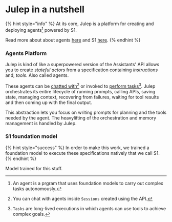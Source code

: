 # Julep in a nutshell

{% hint style="info" %}
At its core, Julep is a platform for creating and deploying agents[^1] powered by S1.

Read more about about agents [here](broken-reference) and S1 [here](broken-reference).
{% endhint %}

### Agents Platform

Julep is kind of like a superpowered version of the Assistants' API allows you to create _stateful actors_ from a specification containing _instructions_ and, _tools_. Also called agents.

These agents can be [chatted with](#user-content-fn-2)[^2] or invoked to [perform tasks](#user-content-fn-3)[^3]. Julep orchestrates its entire lifecycle of running prompts, calling APIs, saving state, managing context, recovering from failures, waiting for tool results and then coming up with the final output.

This abstraction lets you focus on writing prompts for planning and the tools needed by the agent. The heavylifting of the orchestration and memory management is handled by Julep.

### S1  foundation model

{% hint style="success" %}
In order to make this work, we trained a foundation model to execute these specifications natively that we call S1.&#x20;
{% endhint %}

Model trained for this stuff.

[^1]: An agent is a prgram that uses foundation models to carry out complex tasks autonomously.

[^2]: You can chat with agents inside `Sessions` created using the API.

[^3]: `Tasks` are long-lived executions in which agents can use tools to achieve complex goals.
